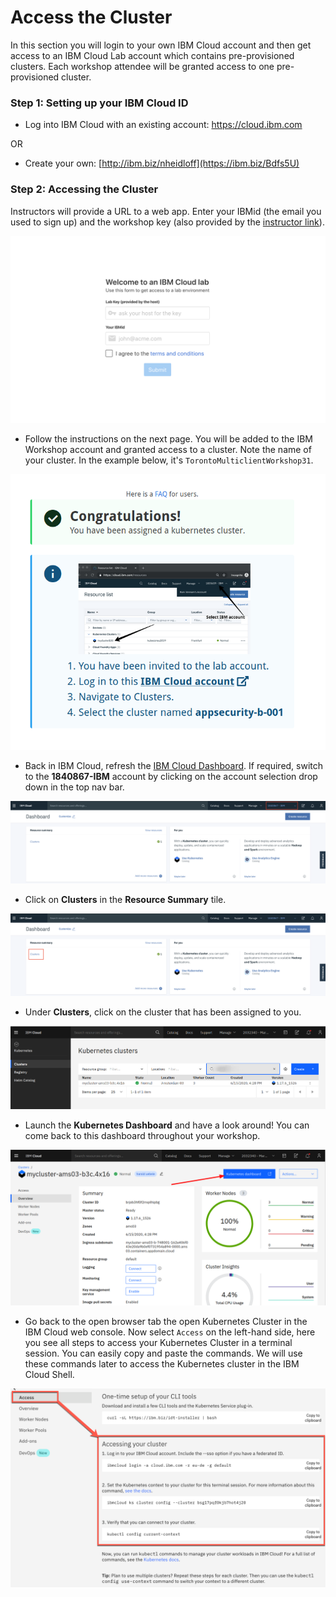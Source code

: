 # Access the Cluster

In this section you will login to your own IBM Cloud account and then get access to an IBM Cloud Lab account which contains pre-provisioned clusters. Each workshop attendee will be granted access to one pre-provisioned cluster.

### Step 1: Setting up your IBM Cloud ID

* Log into IBM Cloud with an existing account: <https://cloud.ibm.com>

OR

* Create your own: [http://ibm.biz/nheidloff](https://ibm.biz/Bdfs5U)

### Step 2: Accessing the Cluster

Instructors will provide a URL to a web app. Enter your IBMid (the email you used to sign up) and the workshop key (also provided by the [instructor link](https://thomassuedbroecker.github.io/workshop-instructions/)).

![](../images/cluster-get.png)

* Follow the instructions on the next page. You will be added to the IBM Workshop account and granted access to a cluster. Note the name of your cluster. In the example below, it's `TorontoMulticlientWorkshop31`.

![](../images/cluster-access.png)

* Back in IBM Cloud, refresh the [IBM Cloud Dashboard](https://cloud.ibm.com). If required, switch to the **1840867-IBM** account by clicking on the account selection drop down in the top nav bar.

![](../images/cluster-ibmaccount.png)

* Click on **Clusters** in the **Resource Summary** tile.

![](../images/cluster-dashboard.png)

* Under **Clusters**, click on the cluster that has been assigned to you.

![](../images/cluster-overview.png)

* Launch the **Kubernetes Dashboard** and have a look around! You can come back to this dashboard throughout your workshop.

![](../images/cluster-kubernetes-dashboard.png)

* Go back to the open browser tab the open Kubernetes Cluster in the IBM Cloud web console. Now select `Access` on the left-hand side, here you see all steps to access your Kubernetes Cluster in a terminal session. You can easily copy and paste the commands. We will use these commands later to access the Kubernetes cluster in the IBM Cloud Shell.

![](../images/cluster-access-commands.png)
